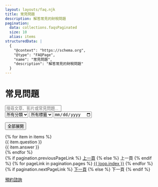 ```yaml
---
layout: layouts/faq.njk
title: 常見問題
description: 解答常見的財稅問題
pagination:
  data: collections.faqsPaginated
  size: 10
  alias: items
structuredData: |
  {
    "@context": "https://schema.org",
    "@type": "FAQPage",
    "name": "常見問題",
    "description": "解答常見的財稅問題"
  }
---
```

<h1>常見問題</h1>
<div class="mb-8">
  <input type="text" id="search-input" placeholder="搜尋文章、影片或常見問題..." class="p-2 border rounded-md w-full mb-4">
  <div class="flex space-x-4">
    <select id="category-select" class="p-2 border rounded-md">
      <option value="">所有分類</option>
      <option value="articles">文章</option>
      <option value="videos">影片</option>
      <option value="faqs">常見問題</option>
    </select>
    <select id="tag-select" class="p-2 border rounded-md">
      <option value="">所有標籤</option>
      <option value="記帳技巧">記帳技巧</option>
      <option value="公司設立">公司設立</option>
      <option value="稅務">稅務</option>
    </select>
    <input type="date" id="date-input" class="p-2 border rounded-md">
  </div>
  <div id="search-results" class="grid grid-cols-1 md:grid-cols-2 lg:grid-cols-3 gap-4 mt-4"></div>
</div>

<button id="toggle-all" class="cta-button mb-4">全部展開</button>
<div class="space-y-4">
  {% for item in items %}
    <div class="faq-item" data-track="faq:{{ item.category }}/{{ item.question }}">
      <div class="faq-question">{{ item.question }}</div>
      <div class="faq-answer hidden">{{ item.answer }}</div>
    </div>
  {% endfor %}
</div>

  <div class="pagination">
    {% if pagination.previousPageLink %}
      <a href="{{ pagination.previousPageLink }}" class="pagination-button">上一頁</a>
    {% else %}
      <span class="pagination-button" disabled>上一頁</span>
    {% endif %}
    {% for pageLink in pagination.pages %}
      <a href="{{ pageLink }}" class="pagination-button {% if pageLink == pagination.hrefs.last %}bg-yellow-600{% endif %}">{{ loop.index }}</a>
    {% endfor %}
    {% if pagination.nextPageLink %}
      <a href="{{ pagination.nextPageLink }}" class="pagination-button">下一頁</a>
    {% else %}
      <span class="pagination-button" disabled>下一頁</span>
    {% endif %}
  </div>


<a href="/booking" class="cta-button mt-8 inline-block">預約諮詢</a>